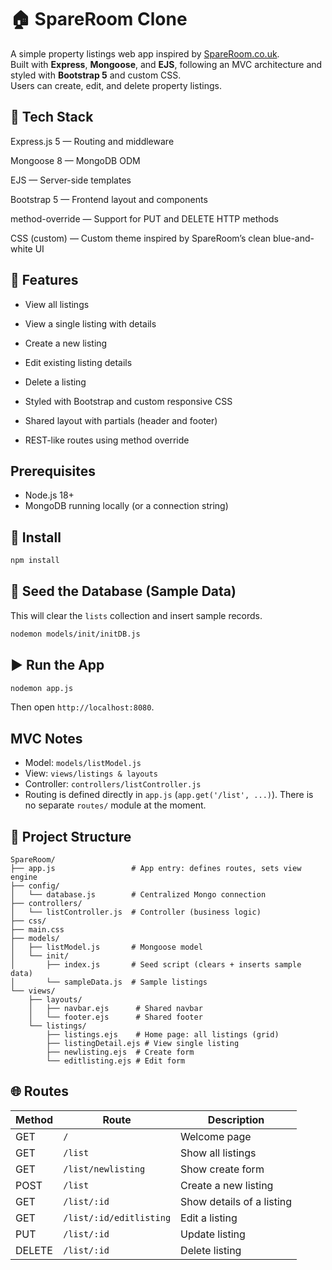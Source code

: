 # 🏠 SpareRoom Clone

A simple property listings web app inspired by [SpareRoom.co.uk](https://www.spareroom.co.uk).  
Built with **Express**, **Mongoose**, and **EJS**, following an MVC architecture and styled with **Bootstrap 5** and custom CSS.  
Users can create, edit, and delete property listings.


## 🚀 Tech Stack
Express.js 5 — Routing and middleware

Mongoose 8 — MongoDB ODM

EJS — Server-side templates

Bootstrap 5 — Frontend layout and components

method-override — Support for PUT and DELETE HTTP methods

CSS (custom) — Custom theme inspired by SpareRoom’s clean blue-and-white UI

## 🧩 Features

- View all listings

- View a single listing with details

- Create a new listing

- Edit existing listing details

- Delete a listing

- Styled with Bootstrap and custom responsive CSS

- Shared layout with partials (header and footer)

- REST-like routes using method override

## Prerequisites
- Node.js 18+
- MongoDB running locally (or a connection string)
  
## 🧰 Install
```bash
npm install
```
## 🌱 Seed the Database (Sample Data)
This will clear the `lists` collection and insert sample records.
```bash
nodemon models/init/initDB.js
```

## ▶️ Run the App
```bash
nodemon app.js
```

Then open `http://localhost:8080`.

## MVC Notes
- Model: `models/listModel.js`
- View: `views/listings & layouts`
- Controller: `controllers/listController.js`
- Routing is defined directly in `app.js` (`app.get('/list', ...)`). There is no separate `routes/` module at the moment.

## 🧱 Project Structure
```
SpareRoom/
├── app.js                 # App entry: defines routes, sets view engine
├── config/
│   └── database.js        # Centralized Mongo connection
├── controllers/
│   └── listController.js  # Controller (business logic)
├── css/
├── main.css
├── models/
│   ├── listModel.js       # Mongoose model
│   └── init/
│       ├── index.js       # Seed script (clears + inserts sample data)
│       └── sampleData.js  # Sample listings
└── views/
    ├── layouts/
    │   ├── navbar.ejs      # Shared navbar
    │   └── footer.ejs      # Shared footer
    └── listings/
        ├── listings.ejs    # Home page: all listings (grid)
        ├── listingDetail.ejs # View single listing
        ├── newlisting.ejs  # Create form
        └── editlisting.ejs # Edit form
```


## 🌐 Routes
| Method | Route                   | Description               |
| ------ | ----------------------- | ------------------------- |
| GET    | `/`                     | Welcome page              |
| GET    | `/list`                 | Show all listings         |
| GET    | `/list/newlisting`      | Show create form          |
| POST   | `/list`                 | Create a new listing      |
| GET    | `/list/:id`             | Show details of a listing |
| GET    | `/list/:id/editlisting` | Edit a listing            |
| PUT    | `/list/:id`             | Update listing            |
| DELETE | `/list/:id`             | Delete listing            |






